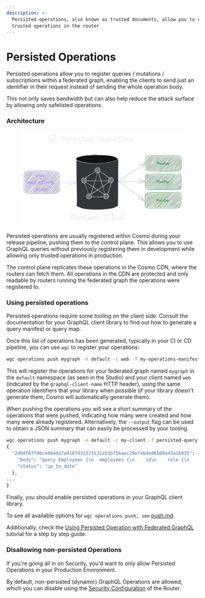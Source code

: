 ```yaml
---
description: >-
  Persisted operations, also known as trusted documents, allow you to register
  trusted operations in the router
---
```


# Persisted Operations

Persisted operations allow you to register queries / mutations / subscriptions within a federated graph, enabling the clients to send just an identifier in their request instead of sending the whole operation body.&#x20;

This not only saves bandwidth but can also help reduce the attack surface by allowing only safelisted operations.

### Architecture

<figure><img src="../.gitbook/assets/image (86).png" alt=""><figcaption></figcaption></figure>

Persisted operations are usually registered within Cosmo during your release pipeline, pushing them to the control plane. This allows you to use GraphQL queries without previously registering them in development while allowing only trusted operations in production.&#x20;

The control plane replicates these operations in the Cosmo CDN, where the routers can fetch them. All operations in the CDN are protected and only readable by routers running the federated graph the operations were registered to.

### Using persisted operations

Persisted operations require some tooling on the client side. Consult the documentation for your GraphQL client library to find out how to generate a query manifest or query map.

Once this list of operations has been generated, typically in your CI or CD pipeline, you can use `wgc` to register your operations:

```bash
wgc operations push mygraph -n default -c web -f my-operations-manifest.json
```

This will register the operations for your federated graph named `mygraph` in the `default` namespace (as seen in the Studio) and your client named `web` (indicated by the `graphql-client-name` HTTP header), using the same operation identifiers that your library when possible (if your library doesn't generate them, Cosmo will automatically generate them).

When pushing the operations you will see a short summary of the operations that were pushed, indicating how many were created and how many were already registered. Alternatively, the `--output` flag can be used to obtain a JSON summary that can easily be processed by your tooling.

```bash
wgc operations push mygraph -n default -c my-client -f persisted-query-manifest.json --format json                                   (11-25 10:23)
{
  "2d9df67f96ce804da7a9107d33373132a53bf56aec29ef4b4e06569a43a16935": {
    "body": "query Employees {\n  employees {\n    id\n    role {\n      department\n      title\n      __typename\n    }\n    details {\n      forename\n      surname\n      location\n      __typename\n    }\n    __typename\n  }\n}",
    "status": "up_to_date"
  },
...
}
```

Finally, you should enable persisted operations in your GraphQL client library.

To see all available options for  `wgc operations push, see` [push.md](../cli/operations/push.md "mention").

Additionally, check the [Using Persisted Operation with Federated GraphQL](../tutorial/using-persisted-operations.md) tutorial for a step by step guide.

### Disallowing non-persisted Operations

If you're going all in on Security, you'd want to only allow Persisted Operations in your Production Environment.

By default, non-persisted (dynamic) GraphQL Operations are allowed, which you can disable using the [Security Configuration](configuration.md#security) of the Router.
